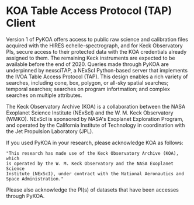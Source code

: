KOA Table Access Protocol (TAP) Client
======================================

Version 1 of PyKOA offers access to public raw science and calibration files 
acquired with the HIRES echelle-spectrograph, and for Keck Observatory PIs, 
secure access to their protected data with the KOA credentials already assigned
to them. The remaining Keck instruments are expected to be available before the
end of 2020. Queries made through PyKOA are underpinned by nexsciTAP, a NExScI 
Python-based server that implements the IVOA Table Access Protocol (TAP). 
This design enables a rich variety of searches, including cone, box, polygon, 
or all-sky spatial searches; temporal searches; searches on program 
infortmation; and complex searches on multiple attributes.

The Keck Observatory Archive (KOA) is a collaboration between the NASA 
Exoplanet Science Institute (NExScI) and the W. M. Keck Observatory (WMKO). 
NExScI is sponsored by NASA's Exoplanet Exploration Program, and operated by 
the California Institute of Technology in coordination with the Jet Propulsion 
Laboratory (JPL).

If you used PyKOA in your research, please acknowledge KOA as follows: 


    "This research has made use of the Keck Observatory Archive (KOA), which 
    is operated by the W. M. Keck Observatory and the NASA Exoplanet Science 
    Institute (NExScI), under contract with the National Aeronautics and 
    Space Administration." 


Please also acknowledge the PI(s) of datasets that have been accesses 
through PyKOA.


